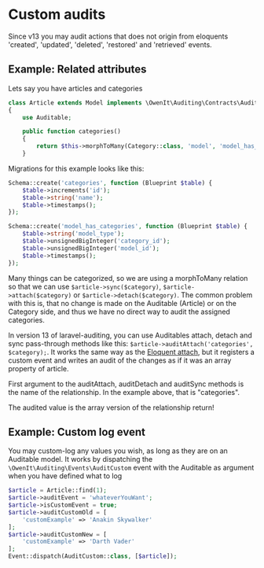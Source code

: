 # Custom audits
Since v13 you may audit actions that does not origin from eloquents 'created', 'updated', 'deleted', 'restored' and 'retrieved' events.

## Example: Related attributes

Lets say you have articles and categories

```php
class Article extends Model implements \OwenIt\Auditing\Contracts\Auditable
{
    use Auditable;

    public function categories()
    {
        return $this->morphToMany(Category::class, 'model', 'model_has_categories');
    }

```
Migrations for this example looks like this:
```php 
Schema::create('categories', function (Blueprint $table) {
    $table->increments('id');
    $table->string('name');
    $table->timestamps();
});

Schema::create('model_has_categories', function (Blueprint $table) {
    $table->string('model_type');
    $table->unsignedBigInteger('category_id');
    $table->unsignedBigInteger('model_id');
    $table->timestamps();
});
```

Many things can be categorized, so we are using a morphToMany relation so that we can use `$article->sync($category)`, `$article->attach($category)` or `$article->detach($category)`. The common problem with this is, that no change is made on the Auditable (Article) or on the Category side, and thus we have no direct way to audit the assigned categories.

In version 13 of laravel-auditing, you can use Auditables attach, detach and sync pass-through methods like this: `$article->auditAttach('categories', $category);`. It works the same way as the [Eloquent attach](https://laravel.com/docs/master/eloquent-relationships#attaching-detaching), but it registers a custom event and writes an audit of the changes as if it was an array property of article.

First argument to the auditAttach, auditDetach and auditSync methods is the name of the relationship. In the example above, that is "categories". 

The audited value is the array version of the relationship return! 

## Example: Custom log event

You may custom-log any values you wish, as long as they are on an Auditable model. It works by dispatching the `\OwenIt\Auditing\Events\AuditCustom` event with the Auditable as argument when you have defined what to log

```php 
$article = Article::find(1);
$article->auditEvent = 'whateverYouWant';
$article->isCustomEvent = true;
$article->auditCustomOld = [
    'customExample' => 'Anakin Skywalker'
];
$article->auditCustomNew = [
    'customExample' => 'Darth Vader'
];
Event::dispatch(AuditCustom::class, [$article]);
```
